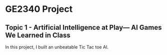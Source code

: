 # GE2340 Project
## Topic 1 - Artificial Intelligence at Play— AI Games We Learned in Class

In this project, I built an unbeatable Tic Tac toe AI.
